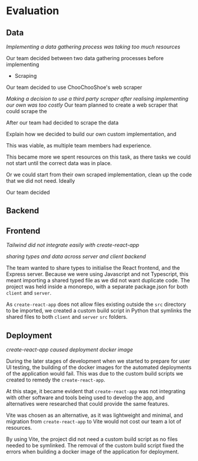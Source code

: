 # Evaluation


## Data

*Implementing a data gathering process was taking too much resources*

Our team decided between two data gathering processes before implementing

- Scraping 


Our team decided to use ChooChooShoe's web scraper




*Making a decision to use a third party scraper after realising implementing our own was too costly*
Our team planned to create a web scraper that could scrape the 

After our team had decided to scrape the data 

Explain how we decided to build our own custom implementation, and 



This was viable, as multiple team members had experience.



This became more we spent resources on this task, as there tasks we could not start until the correct data was in place.

Or we could start from their own scraped implementation, clean up the code that we did not need. Ideally

Our team decided

## Backend


## Frontend

*Tailwind did not integrate easily with create-react-app*


*sharing types and data across server and client backend*

The team wanted to share types to initialise the React frontend, and the Express server. Because we were using Javascript and not Typescript, this meant importing a shared typed file as we did not want duplicate code. The project was held inside a monorepo, with a separate package.json for both `client` and `server`.

As `create-react-app` does not allow files existing outside the `src` directory to be imported, we created a custom build script in Python that symlinks the shared files to both `client` and `server` `src` folders.


## Deployment 


*create-react-app caused deployment docker image*

During the later stages of development when we started to prepare for user UI testing, the building of the docker images for the automated deployments of the application would fail. This was due to the custom build scripts we created to remedy the `create-react-app`.

At this stage, it became evident that `create-react-app` was not integrating with other software and tools being used to develop the app, and alternatives were researched that could provide the same features. 


Vite was chosen as an alternative, as it was lightweight and minimal, and migration from `create-react-app` to Vite would not cost our team a lot of resources.

By using Vite, the project did not need a custom build script as no files needed to be symlinked. The removal of the custom build script fixed the errors when building a docker image of the application for deployment.
